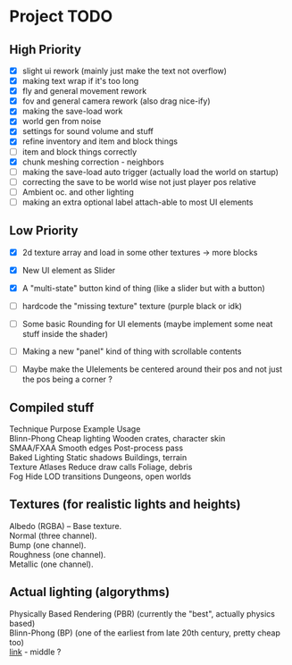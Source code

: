 
# Project TODO  

## High Priority  
- [x] slight ui rework (mainly just make the text not overflow)  
- [x] making text wrap if it's too long  
- [x] fly and general movement rework  
- [x] fov and general camera rework (also drag nice-ify)  
- [x] making the save-load work  
- [x] world gen from noise  
- [x] settings for sound volume and stuff  
- [x] refine inventory and item and block things  
- [ ] item and block things correctly  
- [x] chunk meshing correction - neighbors  
- [ ] making the save-load auto trigger (actually load the world on startup)  
- [ ] correcting the save to be world wise not just player pos relative 
- [ ] Ambient oc. and other lighting  
- [ ] making an extra optional label attach-able to most UI elements  

## Low Priority  
- [x] 2d texture array and load in some other textures -> more blocks  
- [x] New UI element as Slider  
- [x] A "multi-state" button kind of thing (like a slider but with a button)  
- [ ] hardcode the "missing texture" texture (purple black or idk)  
- [ ] Some basic Rounding for UI elements (maybe implement some neat stuff inside the shader)  
- [ ] Making a new "panel" kind of thing with scrollable contents  


- [ ] Maybe make the UIelements be centered around their pos and not just the pos being a corner ?  

## Compiled stuff

Technique	Purpose	Example 	Usage  
Blinn-Phong	Cheap lighting		Wooden crates, character skin  
SMAA/FXAA	Smooth edges		Post-process pass  
Baked Lighting	Static shadows		Buildings, terrain  
Texture Atlases	Reduce draw calls	Foliage, debris  
Fog		Hide LOD transitions	Dungeons, open worlds  
 
## Textures (for realistic lights and heights)  
Albedo (RGBA) – Base texture.  
Normal (three channel).  
Bump (one channel).  
Roughness (one channel).  
Metallic (one channel).  

## Actual lighting (algorythms)  
Physically Based Rendering (PBR) (currently the "best", actually physics based)  
Blinn-Phong (BP) (one of the earliest from late 20th century, pretty cheap too)  
[link](https://google.github.io/filament/Filament.md.html) - middle ?  
